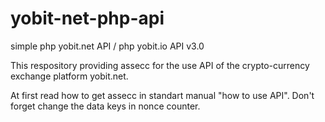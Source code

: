 # yobit-net-php-api
simple php yobit.net API / php yobit.io API v3.0

This respository providing assecc for the use API of the crypto-currency exchange platform yobit.net.

At first read how to get assecc in standart manual "how to use API". Don't forget change the data keys in nonce counter.
